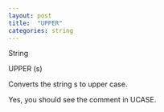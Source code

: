 ```yaml
---
layout: post
title:  "UPPER"
categories: string
---
```

String

UPPER (s)

Converts the string s to upper case.

Yes, you should see the comment in UCASE.
